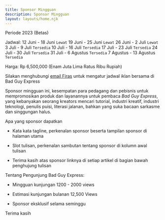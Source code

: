 ```yaml
---
title: Sponsor Mingguan
description: Sponsor Mingguan
layout: layouts/home.njk
---
```


Periode 2023 (Betas)

Jadwal:
12 Juni - 18 Juni       `Lewat`
19 Juni - 25 Juni       `Lewat`
26 Juni - 2 Juli        `Lewat`
3 Juli - 9 Juli         `Tersedia`
10 Juli - 16 Juli       `Tersedia`
17 Juli - 23 Juli       `Tersedia`
24 Juli - 30 Juli       `Tersedia`
31 Juli - 6 Agustus     `Tersedia`
7 Agustus - 13 Agustus  `Tersedia`

Harga: Rp 6,500,000 (Enam Juta Lima Ratus Ribu Rupiah)

Silakan menghubungi [email Firas](mailto:firas@literasi.blog) untuk mengatur jadwal iklan bersama
di Bad Guy Express

Sponsor mingguan ini, kesempatan para pedagang dan pebisnis untuk mempromosikan
produk dan layanannya untuk pembaca *Bad Guy Express*, yang kebanyakan seorang kreators mencari tutorial, industri kreatif, industri teknologi, penulis puisi, literasi jalanan, bahkan yang suka bacaan sarkasme dan singgungan halus. 

Apa yang sponsor dapatkan

- Kata kata tagline, perkenalan sponsor beserta tampilan sponsor di halaman utama

- Slot tulisan, perkenalan sambutan tentang sponsor di kolumn awal tulisan

- Terima kasih atas sponsor linknya di setiap artikel di bagian bawah penghujung tulisan

Tentang Pengunjung Bad Guy Express:

- Mingguan kunjungan 1200 - 2000 views

- Estimasi kunjungan bulanan 12,500 Views

- Sponsor eksklusif selama seminggu

Terima kasih